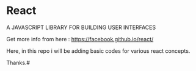 # React
A JAVASCRIPT LIBRARY FOR BUILDING USER INTERFACES

Get more info from here : https://facebook.github.io/react/

Here, in this repo i will be adding basic codes for various react concepts.

Thanks.#
